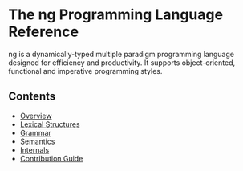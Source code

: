# The ng Programming Language Reference

ng is a dynamically-typed multiple paradigm programming language designed for efficiency 
and productivity. It supports object-oriented, functional and imperative programming styles.

## Contents

 - [Overview](Overview.md)
 - [Lexical Structures](Lexical.md)
 - [Grammar](Grammar.md)
 - [Semantics](Semantics.md)
 - [Internals](Internals.md)
 - [Contribution Guide](CONTRIBUTION.md)
